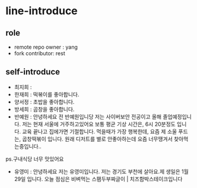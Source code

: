 # line-introduce

## role
- remote repo owner : yang
- fork contributor: rest

## self-introduce
- 최지희 :
- 한재희 : 떡볶이를 좋아합니다. 
- 양서정 : 초밥을  좋아합니다.
- 방세희 : 곱창을 좋아합니다.
- 반예원 : 
안녕하세요 전 반예원입니당
저는 사이버보안 전공이고 올해 졸업예정입니다.
저는 현재 서울에 거주하고있어요
보통 평균 기상 시간은, 6시 20분정도 입니다. 
교육 끝나고 집에가면 기절합니다.
먹을때가 가장 행복한데, 요즘 제 소울 푸드는, 곱창떡볶이 입니다.
원래 디저트를 별로 안좋아하는데 요즘 너무땡겨서 찾아먹는중입니다..

ps.구내식당 너무 맛있어요
- 유영미 : 안녕하세요 저는 유영미입니다. 저는 경기도 부천에 살아요.제 생일은 1월 29일 입니다. 오늘 점심은 비벼먹는 스팸두부짜글이 | 치즈함박스테이크입니다

